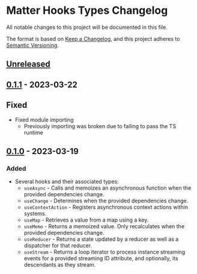 # Matter Hooks Types Changelog

All notable changes to this project will be documented in this file.

The format is based on [Keep a Changelog][kac], and this project adheres to
[Semantic Versioning][semver].

[kac]: https://keepachangelog.com/en/1.1.0/
[semver]: https://semver.org/spec/v2.0.0.html

## [Unreleased]

## [0.1.1] - 2023-03-22

## Fixed

- Fixed module importing
  - Previously importing was broken due to failing to pass the TS runtime

## [0.1.0] - 2023-03-19

### Added

- Several hooks and their associated types:
  - `useAsync` - Calls and memoizes an asynchronous function when the provided
    dependencies change.
  - `useChange` - Determines when the provided dependencies change.
  - `useContextAction` - Registers asynchronous context actions within systems.
  - `useMap` - Retrieves a value from a map using a key.
  - `useMemo` - Returns a memoized value. Only recalculates when the provided
    dependencies change.
  - `useReducer` - Returns a state updated by a reducer as well as a dispatcher
    for that reducer.
  - `useStream` - Returns a loop iterator to process instance streaming events
    for a provided streaming ID attribute, and optionally, its descendants as
    they stream.

[unreleased]: https://github.com/matter-ecs/matter-hooks-types/compare/v0.1.1...HEAD
[0.1.1]: https://github.com/matter-ecs/matter-hooks-types/releases/tag/v0.1.1
[0.1.0]: https://github.com/matter-ecs/matter-hooks-types/releases/tag/v0.1.0
